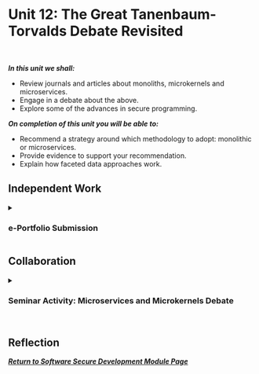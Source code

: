 <!--layout: page
title: "SSDCS Unit 12 "
permalink: /ssdcs_unit12-->

# Unit 12: The Great Tanenbaum-Torvalds Debate Revisited
<br>

_**In this unit we shall:** <br>_

- Review journals and articles about monoliths, microkernels and microservices.<br>
- Engage in a debate about the above.<Br>
- Explore some of the advances in secure programming.<br>

_**On completion of this unit you will be able to:** <br>_

- Recommend a strategy around which methodology to adopt: monolithic or microservices.<br>
- Provide evidence to support your recommendation.<Br>
- Explain how faceted data approaches work.<br>

## Independent Work

<details><summary><h3>e-Portfolio Submission</h3></summary><br>  

It's this website. Please feel free to navigate the Secure Software Development page from [here](https://patzsantos.github.io/e-portfolio-uoeo/ssdcs_landing).</details>

## Collaboration
<details><summary><h3> Seminar Activity: Microservices and Microkernels Debate</h3></summary>

Read Biggs et al (2018) and Bucchiarone et al (2018) as examples of modern views and approaches to the Monolithic vs. Microservices/ Microkernel debate.

- Post your team’s stance to the forum along with justifications.
- Read all the arguments for each position.
- Choose one team response that disagrees with your team stance and post a message that refutes their argument.
- During this week’s seminar session, all students will independently vote for which argument they believe was presented most persuasively.
<img src="images/ssdcs_unit11_seminar1.jpg?raw=true">
</details><Br>

## Reflection


**_[Return to Software Secure Development Module Page](https://patzsantos.github.io/e-portfolio-uoeo/ssdcs_landing)_**
